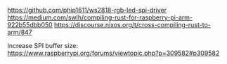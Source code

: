 https://github.com/phip1611/ws2818-rgb-led-spi-driver
https://medium.com/swlh/compiling-rust-for-raspberry-pi-arm-922b55dbb050
https://discourse.nixos.org/t/cross-compiling-rust-to-arm/847

Increase SPI buffer size:
https://www.raspberrypi.org/forums/viewtopic.php?p=309582#p309582